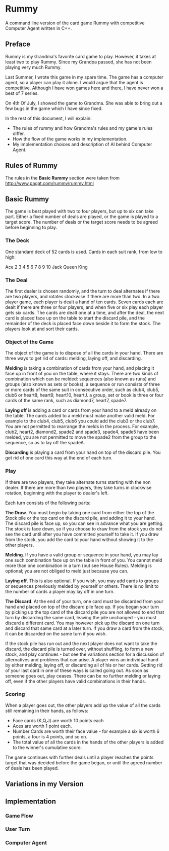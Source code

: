 Rummy
=====

A command line version of the card game Rummy with competitive Computer Agent written in C++.

## Preface ##
Rummy is my Grandma's favorite card game to play.
However, it takes at least two to play Rummy.
Since my Grandpa passed, she has not been playing very much Rummy.

Last Summer, I wrote this game in my spare time.
The game has a computer agent, so a player can play it alone.
I would argue that the agent is competitive.
Although I have won games here and there, I have never won a best of 7 series.

On 4th Of July, I showed the game to Grandma.
She was able to bring out a few bugs in the game which I have since fixed.

In the rest of this document, I will explain:
* The rules of rummy and how Grandma's rules and my game's rules differ.
* How the flow of the game works in my implementation.
* My implementation choices and description of AI behind Computer Agent.

## Rules of Rummy ##
The rules in the **Basic Rummy** section were taken from http://www.pagat.com/rummy/rummy.html

## Basic Rummy ##

The game is best played with two to four players, but up to six can take part. Either a fixed number of deals are played, or the game is played to a target score. The number of deals or the target score needs to be agreed before beginning to play.

### The Deck ###

One standard deck of 52 cards is used. Cards in each suit rank, from low to high:

Ace 2 3 4 5 6 7 8 9 10 Jack Queen King

### The Deal ###

The first dealer is chosen randomly, and the turn to deal alternates if there are two players, and rotates clockwise if there are more than two. In a two player game, each player is dealt a hand of ten cards. Seven cards each are dealt if there are three or four players, and when five or six play each player gets six cards. The cards are dealt one at a time, and after the deal, the next card is placed face up on the table to start the discard pile, and the remainder of the deck is placed face down beside it to form the stock. The players look at and sort their cards.

### Object of the Game ###

The object of the game is to dispose of all the cards in your hand. There are three ways to get rid of cards: melding, laying off, and discarding.

**Melding** is taking a combination of cards from your hand, and placing it face up in front of you on the table, where it stays. There are two kinds of combination which can be melded: sequences (also known as runs) and groups (also known as sets or books).
a sequence or run consists of three or more cards of the same suit in consecutive order, such as club4, club5, club6 or heart8, heart9, heart10, heartJ.
a group, set or book is three or four cards of the same rank, such as diamond7, heart7, spade7.

**Laying off** is adding a card or cards from your hand to a meld already on the table. The cards added to a meld must make another valid meld. For example to the club4, club5, club6 you could add the club3 or the club7. You are not permitted to rearrange the melds in the process. For example, club2, heart2, diamond2, spade2 and spade3, spade4, spade5 have been melded, you are not permitted to move the spade2 from the group to the sequence, so as to lay off the spadeA.

**Discarding** is playing a card from your hand on top of the discard pile. You get rid of one card this way at the end of each turn.

### Play ###

If there are two players, they take alternate turns starting with the non dealer. If there are more than two players, they take turns in clockwise rotation, beginning with the player to dealer's left.

Each turn consists of the following parts:

**The Draw**. You must begin by taking one card from either the top of the Stock pile or the top card on the discard pile, and adding it to your hand. The discard pile is face up, so you can see in advance what you are getting. The stock is face down, so if you choose to draw from the stock you do not see the card until after you have committed yourself to take it. If you draw from the stock, you add the card to your hand without showing it to the other players.

**Melding**. If you have a valid group or sequence in your hand, you may lay one such combination face up on the table in front of you. You cannot meld more than one combination in a turn (but see House Rules). Melding is optional; you are not obliged to meld just because you can.

**Laying off**. This is also optional. If you wish, you may add cards to groups or sequences previously melded by yourself or others. There is no limit to the number of cards a player may lay off in one turn.

**The Discard**. At the end of your turn, one card must be discarded from your hand and placed on top of the discard pile face up. If you began your turn by picking up the top card of the discard pile you are not allowed to end that turn by discarding the same card, leaving the pile unchanged - you must discard a different card. You may however pick up the discard on one turn and discard that same card at a later turn. If you draw a card from the stock, it can be discarded on the same turn if you wish.

If the stock pile has run out and the next player does not want to take the discard, the discard pile is turned over, without shuffling, to form a new stock, and play continues - but see the variations section for a discussion of alternatives and problems that can arise.
A player wins an individual hand by either melding, laying off, or discarding all of his or her cards. Getting rid of your last card in one of these ways is called going out. As soon as someone goes out, play ceases. There can be no further melding or laying off, even if the other players have valid combinations in their hands.

### Scoring ###
When a player goes out, the other players add up the value of all the cards still remaining in their hands, as follows:

* Face cards (K,Q,J) are worth 10 points each
* Aces are worth 1 point each.
* Number Cards are worth their face value - for example a six is worth 6 points, a four is 4 points, and so on.
* The total value of all the cards in the hands of the other players is added to the winner's cumulative score.

The game continues with further deals until a player reaches the points target that was decided before the game began, or until the agreed number of deals has been played.

## Variations in my Version ##

## Implementation ##

### Game Flow ###

### User Turn ###

### Computer Agent ###
